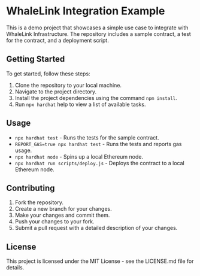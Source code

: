 # WhaleLink Integration Example

This is a demo project that showcases a simple use case to integrate with WhaleLink Infrastructure. The repository includes a sample contract, a test for the contract, and a deployment script.

## Getting Started

To get started, follow these steps:

1. Clone the repository to your local machine.
2. Navigate to the project directory.
3. Install the project dependencies using the command `npm install`.
4. Run `npx hardhat` help to view a list of available tasks.


## Usage

- `npx hardhat test` - Runs the tests for the sample contract.
- `REPORT_GAS=true npx hardhat test` - Runs the tests and reports gas usage.
- `npx hardhat node` - Spins up a local Ethereum node.
- `npx hardhat run scripts/deploy.js` - Deploys the contract to a local Ethereum node.

## Contributing

1. Fork the repository.
2. Create a new branch for your changes.
3. Make your changes and commit them.
4. Push your changes to your fork.
5. Submit a pull request with a detailed description of your changes.

## License

This project is licensed under the MIT License - see the LICENSE.md file for details.